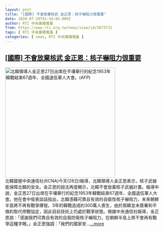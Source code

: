 ```yaml
---
layout: post
title: "[國際] 不會放棄核武 金正恩：核子嚇阻力很重要"
date: 2020-07-28T01:54:03.000Z
author: RTI 中央廣播電臺
from: https://www.rti.org.tw/news/view/id/2073731
tags: [ RTI 中央廣播電臺 ]
categories: [ news, RTI 中央廣播電臺 ]
---
```

<!--1595901243000-->
[[國際] 不會放棄核武 金正恩：核子嚇阻力很重要](https://www.rti.org.tw/news/view/id/2073731)
------

<div>
<img src="https://static.rti.org.tw/assets/thumbnails/2020/07/28/52cb6bbf5fe1962eaec6df91f3208416.jpg" width="360" alt="北韓領導人金正恩27日出席在平壤舉行的紀念1953年韓戰結束67週年、全國退伍軍人大會。(AFP)" title="北韓領導人金正恩27日出席在平壤舉行的紀念1953年韓戰結束67週年、全國退伍軍人大會。(AFP)"><br>北韓國營中央通信社(KCNA)今天(28日)報導，北韓領導人金正恩表示，核子武器能保障北韓的安全。金正恩的說法再度顯示，北韓不會放棄核子武器計畫。報導中說，金正恩27日出席在平壤舉行的紀念1953年韓戰結束67週年、全國退伍軍人大會。他在會中發表談話指出，北韓憑藉可靠且有效的自衛性核子嚇阻力，未來朝鮮半島將不再有戰爭爆發。3年的韓戰造成約300萬人喪生，由於兩韓並未簽署和平條約取代停戰協定，因此目前技術上仍處於戰爭狀態。根據中央通信社報導，金正恩說：「感謝我們可靠且有效的自我防衛核子嚇阻力，在朝鮮半島上將不會再有戰爭這種字眼。」金正恩強調：「我們的國家安...<a target="_blank" href="https://www.rti.org.tw/news/view/id/2073731">...more</a>
</div>
